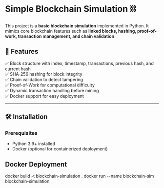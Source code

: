 # Simple Blockchain Simulation ⛓️

This project is a **basic blockchain simulation** implemented in Python. It mimics core blockchain features such as **linked blocks, hashing, proof-of-work, transaction management, and chain validation**.

## 🚀 Features
✅ Block structure with index, timestamp, transactions, previous hash, and current hash  
✅ SHA-256 hashing for block integrity  
✅ Chain validation to detect tampering  
✅ Proof-of-Work for computational difficulty  
✅ Dynamic transaction handling before mining  
✅ Docker support for easy deployment  

---

## 🛠️ Installation

### Prerequisites
- Python 3.9+ installed
- Docker (optional for containerized deployment)

## Docker Deployment
docker build -t blockchain-simulation .
docker run --name blockchain-sim blockchain-simulation
